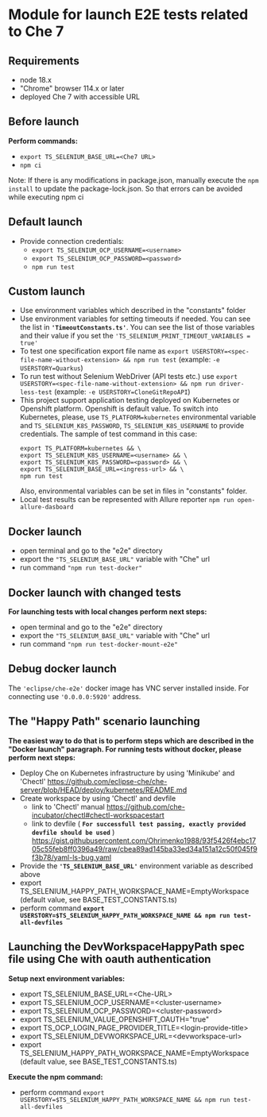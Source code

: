 # Module for launch E2E tests related to Che 7

## Requirements

-   node 18.x
-   "Chrome" browser 114.x or later
-   deployed Che 7 with accessible URL

## Before launch

**Perform commands:**

-   `export TS_SELENIUM_BASE_URL=<Che7 URL>`
-   `npm ci`

Note: If there is any modifications in package.json, manually execute the `npm install` to update the package-lock.json. So that errors can be avoided while executing npm ci

## Default launch

-   Provide connection credentials:
    -   `export TS_SELENIUM_OCP_USERNAME=<username>`
    -   `export TS_SELENIUM_OCP_PASSWORD=<password>`
    -   `npm run test`

## Custom launch

-   Use environment variables which described in the "constants" folder
-   Use environment variables for setting timeouts if needed. You can see the list in **`'TimeoutConstants.ts'`**. You can see the list of those variables and their value if you set the `'TS_SELENIUM_PRINT_TIMEOUT_VARIABLES = true'`
-   To test one specification export file name as `export USERSTORY=<spec-file-name-without-extension> && npm run test` (example: `-e USERSTORY=Quarkus`)
-   To run test without Selenium WebDriver (API tests etc.) use `export USERSTORY=<spec-file-name-without-extension> && npm run driver-less-test` (example: `-e USERSTORY=CloneGitRepoAPI`)
-   This project support application testing deployed on Kubernetes or Openshift platform. Openshift is default value. To switch into Kubernetes, please, use `TS_PLATFORM=kubernetes` environmental variable and `TS_SELENIUM_K8S_PASSWORD`, `TS_SELENIUM_K8S_USERNAME` to provide credentials. The sample of test command in this case:
    ```
    export TS_PLATFORM=kubernetes && \
    export TS_SELENIUM_K8S_USERNAME=<username> && \
    export TS_SELENIUM_K8S_PASSWORD=<password> && \
    export TS_SELENIUM_BASE_URL=<ingress-url> && \
    npm run test
    ```
    Also, environmental variables can be set in files in "constants" folder.
-   Local test results can be represented with Allure reporter `npm run open-allure-dasboard`

## Docker launch

-   open terminal and go to the "e2e" directory
-   export the `"TS_SELENIUM_BASE_URL"` variable with "Che" url
-   run command `"npm run test-docker"`

## Docker launch with changed tests

**For launching tests with local changes perform next steps:**

-   open terminal and go to the "e2e" directory
-   export the `"TS_SELENIUM_BASE_URL"` variable with "Che" url
-   run command `"npm run test-docker-mount-e2e"`

## Debug docker launch

The `'eclipse/che-e2e'` docker image has VNC server installed inside. For connecting use `'0.0.0.0:5920'` address.

## The "Happy Path" scenario launching

**The easiest way to do that is to perform steps which are described in the "Docker launch" paragraph.
For running tests without docker, please perform next steps:**

-   Deploy Che on Kubernetes infrastructure by using 'Minikube' and 'Chectl' <https://github.com/eclipse-che/che-server/blob/HEAD/deploy/kubernetes/README.md>
-   Create workspace by using 'Chectl' and devfile
    -   link to 'Chectl' manual <https://github.com/che-incubator/chectl#chectl-workspacestart>
    -   link to devfile ( **`For successfull test passing, exactly provided devfile should be used`** )
        <https://gist.githubusercontent.com/Ohrimenko1988/93f5426f4ebc1705c55feb8ff0396a49/raw/cbea89ad145ba33ed34a151a12c50f045f9f3b78/yaml-ls-bug.yaml>
-   Provide the **`'TS_SELENIUM_BASE_URL'`** environment variable as described above
-   export TS_SELENIUM_HAPPY_PATH_WORKSPACE_NAME=EmptyWorkspace (default value, see BASE_TEST_CONSTANTS.ts)
-   perform command **`export USERSTORY=$TS_SELENIUM_HAPPY_PATH_WORKSPACE_NAME && npm run test-all-devfiles`**

## Launching the DevWorkspaceHappyPath spec file using Che with oauth authentication

**Setup next environment variables:**

-   export TS_SELENIUM_BASE_URL=\<Che-URL\>
-   export TS_SELENIUM_OCP_USERNAME=\<cluster-username\>
-   export TS_SELENIUM_OCP_PASSWORD=\<cluster-password\>
-   export TS_SELENIUM_VALUE_OPENSHIFT_OAUTH="true"
-   export TS_OCP_LOGIN_PAGE_PROVIDER_TITLE=\<login-provide-title\>
-   export TS_SELENIUM_DEVWORKSPACE_URL=\<devworkspace-url\>
-   export TS_SELENIUM_HAPPY_PATH_WORKSPACE_NAME=EmptyWorkspace (default value, see BASE_TEST_CONSTANTS.ts)

**Execute the npm command:**

-   perform command `export USERSTORY=$TS_SELENIUM_HAPPY_PATH_WORKSPACE_NAME && npm run test-all-devfiles`
